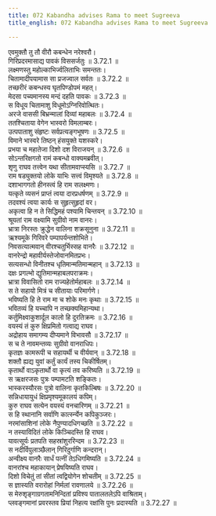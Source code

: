 ```yaml
---
title: 072 Kabandha advises Rama to meet Sugreeva
title_english: 072 Kabandha advises Rama to meet Sugreeva

---
```

<div class="audioEmbed"  caption="श्रीराम-हरिसीताराममूर्ति-घनपाठिभ्यां वचनम्" src="https://archive.org/download/Ramayana-recitation-Sriram-harisItArAmamUrti-Ghanapaati-v2/Kanda_3/Kanda_3_ARK-072-Sitaa_Prapthyupaya_Kathanam.mp3"></div>

एवमुक्तौ तु तौ वीरौ कबन्धेन नरेश्वरौ।  
गिरिप्रदरमासाद्य पावकं विससर्जतुः ॥ 3.72.1 ॥   
लक्ष्मणस्तु महोल्काभिर्ज्वलिताभिः समन्ततः।  
चितामादीपयामास सा प्रजज्वाल सर्वतः ॥ 3.72.2 ॥   
तच्छरीरं कबन्धस्य घृतपिण्डोपमं महत्।  
मेदसा पच्यमानस्य मन्दं दहति पावकः ॥ 3.72.3 ॥   
स विधूय चितामाशु विधूमोऽग्निरिवोत्थितः।  
अरजे वाससी बिभ्रन्मालां दिव्यां महाबलः ॥ 3.72.4 ॥   
ततश्चिताया वेगेन भास्वरो विमलाम्बरः।  
उत्पपाताशु संहृष्टः सर्वप्रत्यङ्गभूषणः ॥ 3.72.5 ॥   
विमाने भास्वरे तिष्ठन् हंसयुक्ते यशस्करे।  
प्रभया च महातेजा दिशो दश विराजयन् ॥ 3.72.6 ॥   
सोऽन्तरिक्षगतो रामं कबन्धो वाक्यमब्रवीत्।  
शृणु राघव तत्त्वेन यथा सीतामवाप्स्यसि ॥ 3.72.7 ॥   
राम षड्युक्तयो लोके याभिः सत्त्वं विमृश्यते ॥ 3.72.8 ॥   
दशाभागगतो हीनस्त्वं हि राम सलक्ष्मणः।  
यत्कृते व्यसनं प्राप्तं त्वया दारप्रधर्षणम् ॥ 3.72.9 ॥   
तदवश्यं त्वया कार्यः स सुहृत्सुहृदां वर।  
अकृत्वा हि न ते सिद्धिमहं पश्यामि चिन्तयन् ॥ 3.72.10 ॥   
श्रूयतां राम वक्ष्यामि सुग्रीवो नाम वानरः।  
भ्रात्रा निरस्तः क्रुद्धेन वालिना शक्रसूनुना ॥ 3.72.11 ॥   
ऋश्यमूके गिरिवरे पम्पापर्यन्तशोभिते।  
निवसत्यात्मवान् वीरश्चतुर्भिस्सह वानरैः ॥ 3.72.12 ॥   
वानरेन्द्रो महावीर्यस्तेजोवानमितप्रभः।  
सत्यसन्धो विनीतश्च धृतिमान्मतिमान्महान् ॥ 3.72.13 ॥   
दक्षः प्रगल्भो द्युतिमान्महाबलपराक्रमः।  
भ्रात्रा विवासितो राम राज्यहेतोर्महाबलः ॥ 3.72.14 ॥   
स ते सहायो मित्रं च सीतायाः परिमार्गणे।  
भविष्यति हि ते राम मा च शोके मनः कृथाः ॥ 3.72.15 ॥   
भवितव्यं हि यच्चापि न तच्छक्यमिहान्यथा।  
कर्तुमिक्ष्वाकुशार्दूल कालो हि दुरतिक्रमः ॥ 3.72.16 ॥   
वयस्यं तं कुरु क्षिप्रमितो गत्वाद्य राघव।  
अद्रोहाय समागम्य दीप्यमाने विभावसौ ॥ 3.72.17 ॥   
स च ते नावमन्तव्यः सुग्रीवो वानराधिपः।  
कृतज्ञः कामरूपी च सहायर्थी च वीर्यवान् ॥ 3.72.18 ॥   
शक्तौ ह्यद्य युवां कर्तुं कार्यं तस्य चिकीर्षितम्।  
कृतार्थो वाऽकृतार्थो वा कृत्यं तव करिष्यति ॥ 3.72.19 ॥   
स ऋक्षरजसः पुत्रः पम्पामटति शङ्कितः।  
भास्करस्यौरसः पुत्रो वालिना कृतकिल्बिषः ॥ 3.72.20 ॥   
सन्निधायायुधं क्षिप्रमृश्यमूकालयं कपिम्।  
कुरु राघव सत्येन वयस्यं वनचारिणम् ॥ 3.72.21 ॥   
स हि स्थानानि सर्वाणि कार्त्स्न्येन कपिकुञ्जरः।  
नरमांसाशिनां लोके नैपुण्यादधिगच्छति ॥ 3.72.22 ॥   
न तस्याविदितं लोके किञ्चिदस्ति हि राघव।  
यावत्सूर्यः प्रतपति सहस्रांशुररिन्दम ॥ 3.72.23 ॥   
स नदीर्विपुलाञ्छैलान् गिरिदुर्गाणि कन्दरान्।  
अन्वीक्ष्य वानरैः सार्धं पत्नीं तेऽधिगमिष्यति ॥ 3.72.24 ॥   
वानरांश्च महाकायान् प्रेषयिष्यति राघव।  
दिशो विचेतुं तां सीतां त्वद्वियोगेन शोचतीम् ॥ 3.72.25 ॥   
स ज्ञास्यति वरारोहां निर्मलां रावणालये ॥ 3.72.26 ॥   
स मेरुशृङ्गाग्रगतामनिन्दितां प्रविश्य पातालतलेऽपि वाश्रिताम्।  
प्लवङ्गमानां प्रवरस्तव प्रियां निहत्य रक्षांसि पुनः प्रदास्यति ॥ 3.72.27 ॥   